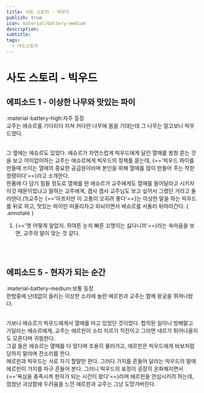 ```yaml
---
title: 사도 스토리 - 빅우드
publish: true
icon: material/battery-medium
description:
subtitle: 
tags:
  - 사도스토리
---
```


# 사도 스토리 - 빅우드

## 에피소드 1 - 이상한 나무와 맛있는 파이
<span class="badge badge-version"><span class="badge-icon">:material-battery-high:</span>자주 등장</span>
<br>
교주는 에슈르를 기다리다 지쳐 커다란 나무에 몸을 기대는데 그 나무는 알고보니 빅우드였다.

<br>
그 옆에는 에슈르도 있었다. 에슈르가 자연스럽게 빅우드에게 달린 열매를 왕창 뜯는 것을 보고 어이없어하는 교주는 에슈르에게 빅우드의 정체를 묻는데, {=='빅우드 파이를 만들때 쓰이는 열매의 중요한 공급원이라며 본인을 위해 열매를 많이 만들어 주는 착한 정령이다'==}라고 소개한다. 

<br>
한품에 다 담기 힘들 정도로 열매를 딴 에슈르가 교주에게도 열매를 들어달라고 시키자 이것 때문이었냐고 말하는 교주에게, 겸사 겸사 교주님도 보고 싶어서 그랬던 거라고 둘러댄다.(1)교주는 {=='아프지만 이 고통이 오히려 좋다'==}는 이상한 말을 하는 빅우드를 뒤로 하고, 맛있는 파이만 떠올리자고 되뇌이면서 에슈르를 서둘러 뒤따라간다.
{ .annotate }

1. {=='쳇 어떻게 알았지. 하여튼 눈치 빠른 꼬맹이는 싫다니까'==}라는 속마음을 보면, 교주의 말이 맞는 것 같다.

<br>
<br>

## 에피소드 5 - 현자가 되는 순간
<span class="badge badge-version"><span class="badge-icon">:material-battery-medium:</span>보통 등장</span>
<br>
한밤중에 난데없이 들리는 이상한 소리에 놀란 에르핀과 교주는 함께 왕궁을 뛰쳐나왔다. 

<br>
가보니 에슈르가 빅우드에게서 열매를 따고 있었던 것이었다. 합의된 일이니 방해말고 가달라는 에슈르에게, 교주는 에르핀이 소리 지르기 직전이고 그러면 네르가 튀어나올지도 모른다며 귀띔한다. 

<br>
그걸 들은 에슈르는 열매를 다 땄다며 조용히 물러가고, 에르핀은 빅우드에게 바보처럼 당하지 말라며 잔소리를 한다. 

<br>
에르핀과 빅우드는 서로 자기 할말만 한다. 그러다 가지를 흔들어 달라는 빅우드의 말에 에르핀이 가지를 마구 흔들어 본다. 그러니 빅우드의 표정이 굉장히 온화해지면서 {=='욕심을 충족시켜 현자가 되는 시간이 왔다'==}라며 에르핀을 안심시키려 하는데, 엄청난 괴상함에 두려움을 느낀 에르핀과 교주는 그냥 도망가버린다.
<br>
<br>
